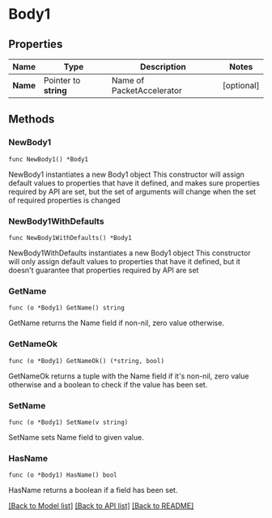# Body1

## Properties

Name | Type | Description | Notes
------------ | ------------- | ------------- | -------------
**Name** | Pointer to **string** | Name of PacketAccelerator | [optional] 

## Methods

### NewBody1

`func NewBody1() *Body1`

NewBody1 instantiates a new Body1 object
This constructor will assign default values to properties that have it defined,
and makes sure properties required by API are set, but the set of arguments
will change when the set of required properties is changed

### NewBody1WithDefaults

`func NewBody1WithDefaults() *Body1`

NewBody1WithDefaults instantiates a new Body1 object
This constructor will only assign default values to properties that have it defined,
but it doesn't guarantee that properties required by API are set

### GetName

`func (o *Body1) GetName() string`

GetName returns the Name field if non-nil, zero value otherwise.

### GetNameOk

`func (o *Body1) GetNameOk() (*string, bool)`

GetNameOk returns a tuple with the Name field if it's non-nil, zero value otherwise
and a boolean to check if the value has been set.

### SetName

`func (o *Body1) SetName(v string)`

SetName sets Name field to given value.

### HasName

`func (o *Body1) HasName() bool`

HasName returns a boolean if a field has been set.


[[Back to Model list]](../README.md#documentation-for-models) [[Back to API list]](../README.md#documentation-for-api-endpoints) [[Back to README]](../README.md)


